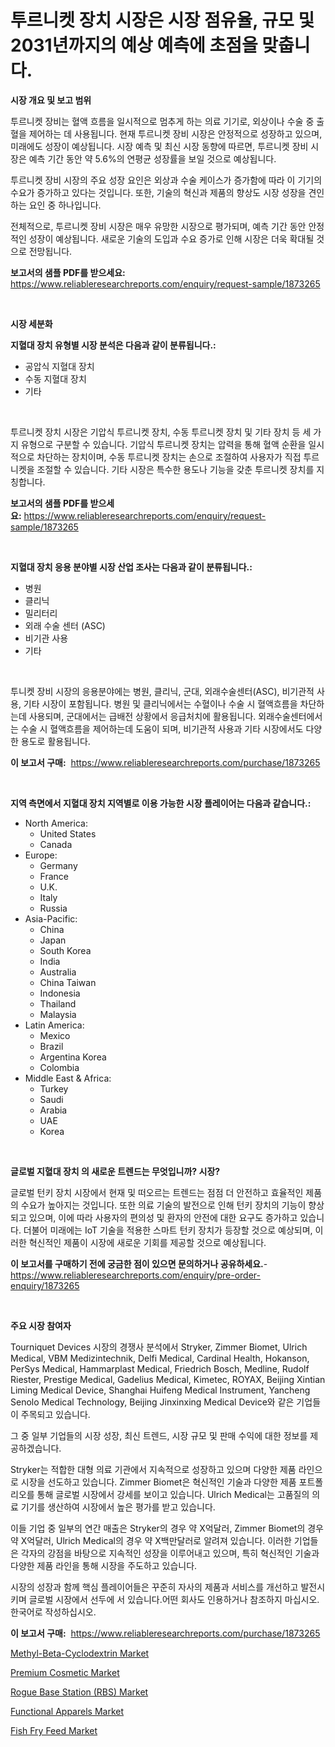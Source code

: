 <p><h1>투르니켓 장치 시장은 시장 점유율, 규모 및 2031년까지의 예상 예측에 초점을 맞춥니다.</h1></p><p><strong>시장 개요 및 보고 범위</strong></p>
<p><p>투르니켓 장비는 혈액 흐름을 일시적으로 멈추게 하는 의료 기기로, 외상이나 수술 중 출혈을 제어하는 데 사용됩니다. 현재 투르니켓 장비 시장은 안정적으로 성장하고 있으며, 미래에도 성장이 예상됩니다. 시장 예측 및 최신 시장 동향에 따르면, 투르니켓 장비 시장은 예측 기간 동안 약 5.6%의 연평균 성장률을 보일 것으로 예상됩니다. </p><p>투르니켓 장비 시장의 주요 성장 요인은 외상과 수술 케이스가 증가함에 따라 이 기기의 수요가 증가하고 있다는 것입니다. 또한, 기술의 혁신과 제품의 향상도 시장 성장을 견인하는 요인 중 하나입니다.</p><p>전체적으로, 투르니켓 장비 시장은 매우 유망한 시장으로 평가되며, 예측 기간 동안 안정적인 성장이 예상됩니다. 새로운 기술의 도입과 수요 증가로 인해 시장은 더욱 확대될 것으로 전망됩니다.</p></p>
<p><strong>보고서의 샘플 PDF를 받으세요:</strong> <a href="https://www.reliableresearchreports.com/enquiry/request-sample/1873265">https://www.reliableresearchreports.com/enquiry/request-sample/1873265</a></p>
<p>&nbsp;</p>
<p><strong>시장 세분화</strong></p>
<p><strong>지혈대 장치 유형별 시장 분석은 다음과 같이 분류됩니다.:</strong></p>
<p><ul><li>공압식 지혈대 장치</li><li>수동 지혈대 장치</li><li>기타</li></ul></p>
<p>&nbsp;</p>
<p><p>투르니켓 장치 시장은 기압식 투르니켓 장치, 수동 투르니켓 장치 및 기타 장치 등 세 가지 유형으로 구분할 수 있습니다. 기압식 투르니켓 장치는 압력을 통해 혈액 순환을 일시적으로 차단하는 장치이며, 수동 투르니켓 장치는 손으로 조절하여 사용자가 직접 투르니켓을 조절할 수 있습니다. 기타 시장은 특수한 용도나 기능을 갖춘 투르니켓 장치를 지칭합니다.</p></p>
<p><strong>보고서의 샘플 PDF를 받으세요:</strong>&nbsp;<a href="https://www.reliableresearchreports.com/enquiry/request-sample/1873265">https://www.reliableresearchreports.com/enquiry/request-sample/1873265</a></p>
<p>&nbsp;</p>
<p><strong> 지혈대 장치 응용 분야별 시장 산업 조사는 다음과 같이 분류됩니다.:</strong></p>
<p><ul><li>병원</li><li>클리닉</li><li>밀리터리</li><li>외래 수술 센터 (ASC)</li><li>비기관 사용</li><li>기타</li></ul></p>
<p>&nbsp;</p>
<p><p>투니켓 장비 시장의 응용분야에는 병원, 클리닉, 군대, 외래수술센터(ASC), 비기관적 사용, 기타 시장이 포함됩니다. 병원 및 클리닉에서는 수혈이나 수술 시 혈액흐름을 차단하는데 사용되며, 군대에서는 급배전 상황에서 응급처치에 활용됩니다. 외래수술센터에서는 수술 시 혈액흐름을 제어하는데 도움이 되며, 비기관적 사용과 기타 시장에서도 다양한 용도로 활용됩니다.</p></p>
<p><strong>이 보고서 구매:</strong>&nbsp; <a href="https://www.reliableresearchreports.com/purchase/1873265">https://www.reliableresearchreports.com/purchase/1873265</a></p>
<p>&nbsp;</p>
<p><strong>지역 측면에서 지혈대 장치 지역별로 이용 가능한 시장 플레이어는 다음과 같습니다.:</strong></p>
<p><ul>
    <li>
        North America:
        <ul>
            <li>United States</li>
            <li>Canada</li>
        </ul>
    </li>
    <li>
        Europe:
        <ul>
            <li>Germany</li>
            <li>France</li>
            <li>U.K.</li>
            <li>Italy</li>
            <li>Russia</li>
        </ul>
    </li>
    <li>
        Asia-Pacific:
        <ul>
            <li>China</li>
            <li>Japan</li>
            <li>South Korea</li>
            <li>India</li>
            <li>Australia</li>
            <li>China Taiwan</li>
            <li>Indonesia</li>
            <li>Thailand</li>
            <li>Malaysia</li>
        </ul>
    </li>
    <li>
        Latin America:
        <ul>
            <li>Mexico</li>
            <li>Brazil</li>
            <li>Argentina Korea</li>
            <li>Colombia</li>
        </ul>
    </li>
    <li>
        Middle East & Africa:
        <ul>
            <li>Turkey</li>
            <li>Saudi</li>
            <li>Arabia</li>
            <li>UAE</li>
            <li>Korea</li>
        </ul>
    </li>
    </ul></p>
<p>&nbsp;</p>
<p><strong>글로벌 지혈대 장치 의 새로운 트렌드는 무엇입니까? 시장?</strong></p>
<p><p>글로벌 턴키 장치 시장에서 현재 및 떠오르는 트렌드는 점점 더 안전하고 효율적인 제품의 수요가 높아지는 것입니다. 또한 의료 기술의 발전으로 인해 턴키 장치의 기능이 향상되고 있으며, 이에 따라 사용자의 편의성 및 환자의 안전에 대한 요구도 증가하고 있습니다. 더불어 미래에는 IoT 기술을 적용한 스마트 턴키 장치가 등장할 것으로 예상되며, 이러한 혁신적인 제품이 시장에 새로운 기회를 제공할 것으로 예상됩니다.</p></p>
<p><strong>이 보고서를 구매하기 전에 궁금한 점이 있으면 문의하거나 공유하세요.</strong>- <a href="https://www.reliableresearchreports.com/enquiry/pre-order-enquiry/1873265">https://www.reliableresearchreports.com/enquiry/pre-order-enquiry/1873265</a></p>
<p>&nbsp;</p>
<p><strong>주요 시장 참여자</strong></p>
<p><p>Tourniquet Devices 시장의 경쟁사 분석에서 Stryker, Zimmer Biomet, Ulrich Medical, VBM Medizintechnik, Delfi Medical, Cardinal Health, Hokanson, PerSys Medical, Hammarplast Medical, Friedrich Bosch, Medline, Rudolf Riester, Prestige Medical, Gadelius Medical, Kimetec, ROYAX, Beijing Xintian Liming Medical Device, Shanghai Huifeng Medical Instrument, Yancheng Senolo Medical Technology, Beijing Jinxinxing Medical Device와 같은 기업들이 주목되고 있습니다. </p><p>그 중 일부 기업들의 시장 성장, 최신 트렌드, 시장 규모 및 판매 수익에 대한 정보를 제공하겠습니다.</p><p>Stryker는 적합한 대형 의료 기관에서 지속적으로 성장하고 있으며 다양한 제품 라인으로 시장을 선도하고 있습니다. Zimmer Biomet은 혁신적인 기술과 다양한 제품 포트폴리오를 통해 글로벌 시장에서 강세를 보이고 있습니다. Ulrich Medical는 고품질의 의료 기기를 생산하여 시장에서 높은 평가를 받고 있습니다. </p><p>이들 기업 중 일부의 연간 매출은 Stryker의 경우 약 X억달러, Zimmer Biomet의 경우 약 X억달러, Ulrich Medical의 경우 약 X백만달러로 알려져 있습니다. 이러한 기업들은 각자의 강점을 바탕으로 지속적인 성장을 이루어내고 있으며, 특히 혁신적인 기술과 다양한 제품 라인을 통해 시장을 주도하고 있습니다.</p><p>시장의 성장과 함께 핵심 플레이어들은 꾸준히 자사의 제품과 서비스를 개선하고 발전시키며 글로벌 시장에서 선두에 서 있습니다.어떤 회사도 인용하거나 참조하지 마십시오. 한국어로 작성하십시오.</p></p>
<p><strong>이 보고서 구매:</strong>&nbsp;&nbsp;<a href="https://www.reliableresearchreports.com/purchase/1873265">https://www.reliableresearchreports.com/purchase/1873265</a></p>
<p><p><a href="https://issuu.com/reportprime-2/docs/methyl-beta-cyclodextrin-market-size-2030.pptx">Methyl-Beta-Cyclodextrin Market</a></p><p><a href="https://github.com/CliffMedina6/Market-Research-Report-List-4/blob/main/premium-cosmetic-market.md">Premium Cosmetic Market</a></p><p><a href="https://view.publitas.com/reportprime-1/rogue-base-station-rbs-market-share-market-new-trends-analysis-report-by-type-by-application-by-end-use-by-region-and-segment-forecasts-2024-2031/">Rogue Base Station (RBS) Market</a></p><p><a href="https://github.com/provorikovar/Market-Research-Report-List-3/blob/main/functional-apparels-market.md">Functional Apparels Market</a></p><p><a href="https://skillful-vermicelli-b89.notion.site/Fish-Fry-Feed-Market-Size-Growing-and-Forecasted-for-period-from-2024-2031-and-provides-complete-m-84ed354ca08449cb9b260bdad2c106bd">Fish Fry Feed Market</a></p></p>
